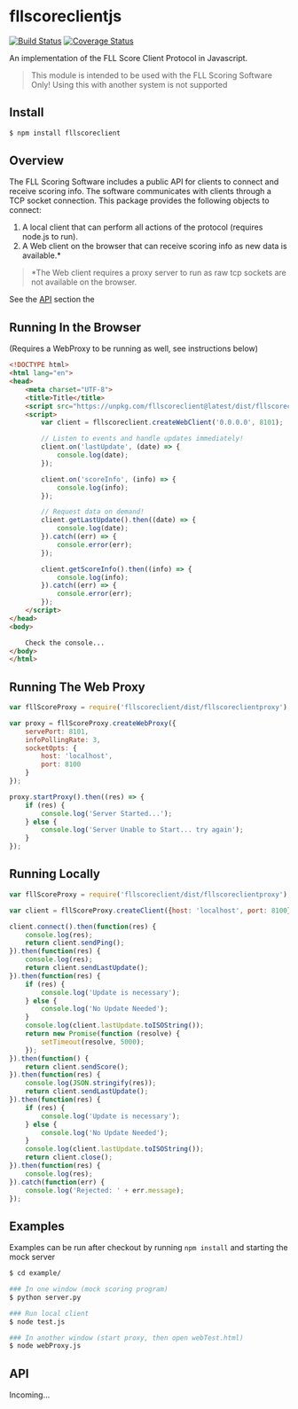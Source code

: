 # fllscoreclientjs

[![Build Status](https://travis-ci.org/Pr1sM/fllscoreclientjs.svg?branch=master)](https://travis-ci.org/Pr1sM/fllscoreclientjs)
[![Coverage Status](https://coveralls.io/repos/github/Pr1sM/fllscoreclientjs/badge.svg?branch=master)](https://coveralls.io/github/Pr1sM/fllscoreclientjs?branch=master)

An implementation of the FLL Score Client Protocol in Javascript.
> This module is intended to be used with the FLL Scoring Software Only!
> Using this with another system is not supported

## Install
```bash
$ npm install fllscoreclient
```

## Overview

The FLL Scoring Software includes a public API for clients to connect and receive
scoring info. The software communicates with clients through a TCP socket connection.
This package provides the following objects to connect:
1) A local client that can perform all actions of the protocol (requires node.js to run).
2) A Web client on the browser that can receive scoring info as new data is available.*

>*The Web client requires a proxy server to run as raw tcp sockets are not available
> on the browser.

See the [API](#API) section the

## Running In the Browser
(Requires a WebProxy to be running as well, see instructions below)
```html
<!DOCTYPE html>
<html lang="en">
<head>
    <meta charset="UTF-8">
    <title>Title</title>
    <script src="https://unpkg.com/fllscoreclient@latest/dist/fllscoreclient.js"></script>
    <script>
        var client = fllscoreclient.createWebClient('0.0.0.0', 8101);

        // Listen to events and handle updates immediately!
        client.on('lastUpdate', (date) => {
            console.log(date);
        });

        client.on('scoreInfo', (info) => {
            console.log(info);
        });

        // Request data on demand!
        client.getLastUpdate().then((date) => {
            console.log(date);
        }).catch((err) => {
            console.error(err);
        });

        client.getScoreInfo().then((info) => {
            console.log(info);
        }).catch((err) => {
            console.error(err);
        });
    </script>
</head>
<body>

    Check the console...
</body>
</html>
```

## Running The Web Proxy
```js
var fllScoreProxy = require('fllscoreclient/dist/fllscoreclientproxy');

var proxy = fllScoreProxy.createWebProxy({
    servePort: 8101,
    infoPollingRate: 3,
    socketOpts: {
        host: 'localhost',
        port: 8100
    }
});

proxy.startProxy().then((res) => {
    if (res) {
        console.log('Server Started...');
    } else {
        console.log('Server Unable to Start... try again');
    }
});
```

## Running Locally
```js
var fllScoreProxy = require('fllscoreclient/dist/fllscoreclientproxy');

var client = fllScoreProxy.createClient({host: 'localhost', port: 8100});

client.connect().then(function(res) {
    console.log(res);
    return client.sendPing();
}).then(function(res) {
    console.log(res);
    return client.sendLastUpdate();
}).then(function(res) {
    if (res) {
        console.log('Update is necessary');
    } else {
        console.log('No Update Needed');
    }
    console.log(client.lastUpdate.toISOString());
    return new Promise(function (resolve) {
        setTimeout(resolve, 5000);
    });
}).then(function() {
    return client.sendScore();
}).then(function(res) {
    console.log(JSON.stringify(res));
    return client.sendLastUpdate();
}).then(function(res) {
    if (res) {
        console.log('Update is necessary');
    } else {
        console.log('No Update Needed');
    }
    console.log(client.lastUpdate.toISOString());
    return client.close();
}).then(function(res) {
    console.log(res);
}).catch(function(err) {
    console.log('Rejected: ' + err.message);
});
```

## Examples
Examples can be run after checkout by running `npm install` and starting the mock server
```bash
$ cd example/

### In one window (mock scoring program)
$ python server.py

### Run local client
$ node test.js

### In another window (start proxy, then open webTest.html)
$ node webProxy.js
```

## API

Incoming...

